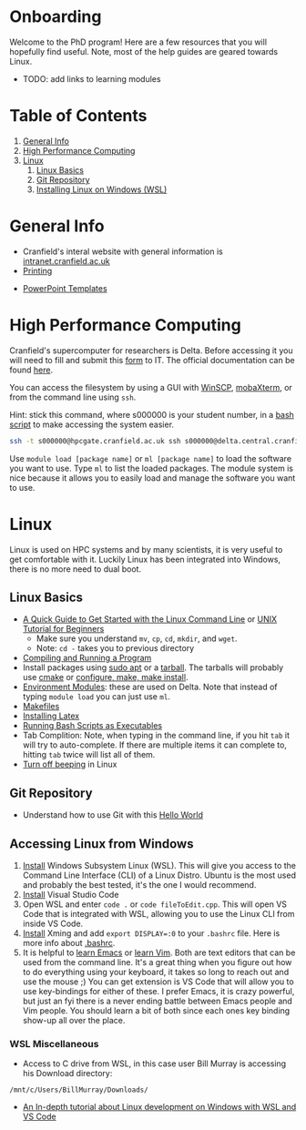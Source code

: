 # Onboarding
Welcome to the PhD program!
Here are a few resources that you will hopefully find useful.
Note, most of the help guides are geared towards Linux.

* TODO: add links to learning modules

# Table of Contents
1. [General Info](#general-info)
2. [High Performance Computing](#hpc)
3. [Linux](#linux)
   1. [Linux Basics](#linux-basics)
   2. [Git Repository](#git-repo)
   3. [Installing Linux on Windows (WSL)](#wsl)

# General Info<a name="general-info"></a>
 * Cranfield's interal website with general information is
   [intranet.cranfield.ac.uk](intranet.cranfield.ac.uk)
 * [Printing](https://cranfield-cces.github.io/printing)
<!---  * add link to comp hardware -->
  * [PowerPoint Templates](https://intranet.cranfield.ac.uk/CranfieldBrand/Pages/PowerPoint-templates.aspx)

# High Performance Computing<a name="hpc"></a>
Cranfield's supercomputer for researchers is Delta.
Before accessing it you will need to fill and submit this
  [form](https://intranet.cranfield.ac.uk/it/Documents3/DeltaApplication.pdf)
  to IT.
The official documentation can be found
  [here](https://intranet.cranfield.ac.uk/it/Documents3/Getting%20Started%20With%20HPC.pdf).


You can access the filesystem by using a GUI with
[WinSCP](https://intranet.cranfield.ac.uk/it/Documents3/WindowsHPCSCP.pdf),
 [mobaXterm](https://intranet.cranfield.ac.uk/it/Documents3/WindowsMobaXterm.pdf),
 or from the command line using `ssh`.


Hint: stick this command, where s000000 is your student number, in a
  [bash script](https://github.com/Cranfield-CCES/cranfield-cces.github.io/blob/master/delta.sh)
  to make accessing the system easier.
``` bash
ssh -t s000000@hpcgate.cranfield.ac.uk ssh s000000@delta.central.cranfield.ac.uk
```

Use `module load [package name]` or `ml [package name]` to load the software you want to use.
Type `ml` to list the loaded packages.
The module system is nice because it allows you to easily load and manage the software you want to use.



# Linux
Linux is used on HPC systems and by many scientists, it is very useful to get comfortable with it.
Luckily Linux has been integrated into Windows, there is no more need to dual boot.

## Linux Basics<a name="linux-basics"></a>
 * [A Quick Guide to Get Started with the Linux Command Line](https://www.makeuseof.com/tag/using-linux-with-wayland/) or [UNIX Tutorial for Beginners](http://www.ee.surrey.ac.uk/Teaching/Unix/)
     * Make sure you understand `mv`, `cp`, `cd`, `mkdir`, and `wget`.
     * Note: `cd -` takes you to previous directory
 * [Compiling and Running a Program](https://cranfield-cces.github.io/compile)
 * Install packages using [sudo apt](https://codeburst.io/a-beginners-guide-to-using-apt-get-commands-in-linux-ubuntu-d5f102a56fc4)
   or a [tarball](https://linuxize.com/post/how-to-extract-unzip-tar-gz-file/).
   The tarballs will probably use [cmake](https://preshing.com/20170511/how-to-build-a-cmake-based-project/#running-cmake-from-the-command-line)
   or [configure, make, make install](https://thoughtbot.com/blog/the-magic-behind-configure-make-make-install).
 * [Environment Modules](http://www.admin-magazine.com/HPC/Articles/Environment-Modules): these are used on Delta.
   Note that instead of typing `module load` you can just use `ml`.
 * [Makefiles](https://makefiletutorial.com/)
 * [Installing Latex](https://linuxconfig.org/how-to-install-latex-on-ubuntu-18-04-bionic-beaver-linux)
 * [Running Bash Scripts as Executables](https://www.cyberciti.biz/faq/run-execute-sh-shell-script/)
 * Tab Complition: Note, when typing in the command line, if you hit `tab` it will try to auto-complete.
   If there are multiple items it can complete to, hitting `tab` twice will list all of them.
 * [Turn off beeping](https://www.tldp.org/HOWTO/Visual-Bell-8.html) in Linux


## Git Repository<a name="git-repo"></a>
 * Understand how to use Git with this [Hello World](https://guides.github.com/activities/hello-world/)

## Accessing Linux from Windows<a name="wsl"></a>
 1. [Install](https://docs.microsoft.com/en-us/windows/wsl/install-win10) Windows Subsystem Linux (WSL).
    This will give you access to the Command Line Interface (CLI) of a Linux Distro.
    Ubuntu is the most used and probably the best tested, it's the one I would recommend.
 2. [Install](https://code.visualstudio.com/download) Visual Studio Code
 3. Open WSL and enter `code .` or `code fileToEdit.cpp`.
    This will open VS Code that is integrated with WSL, allowing you to use the Linux CLI from inside VS Code.
 4. [Install](https://sourceforge.net/projects/xming/) Xming and add `export DISPLAY=:0` to your `.bashrc` file.
    Here is more info about [.bashrc](https://www.maketecheasier.com/what-is-bashrc/).
 5. It is helpful to [learn Emacs](http://ergoemacs.org/emacs/emacs_basics.html) or [learn Vim](https://danielmiessler.com/study/vim/).
    Both are text editors that can be used from the command line.
    It's a great thing when you figure out how to do everything using your keyboard, it takes so long to reach out and use the mouse ;)
    You can get extension is VS Code that will allow you to use key-bindings for either of these.
    I prefer Emacs, it is crazy powerful, but just an fyi there is a never ending battle between Emacs people and Vim people.
    You should learn a bit of both since each ones key binding show-up all over the place.

### WSL Miscellaneous
 * Access to C drive from WSL, in this case user Bill Murray is accessing his Download directory:
 ```
 /mnt/c/Users/BillMurray/Downloads/
 ```
 * [An In-depth tutorial about Linux development on Windows with WSL and VS Code](https://devblogs.microsoft.com/commandline/an-in-depth-tutorial-on-linux-development-on-windows-with-wsl-and-visual-studio-code/)
